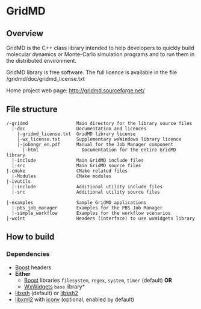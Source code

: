 # GridMD
## Overview


GridMD is the C++ class library intended to help developers to quickly
build  molecular dynamics or Monte-Carlo simulation programs and to run them
in the distributed environment.

GridMD library is free software. The full licence is available in the file
/gridmd/doc/gridmd_license.txt

Home project web page: http://gridmd.sourceforge.net/

## File structure
```
/-gridmd                  Main directory for the library source files
  |-doc                   Documentation and licences
    |-gridmd_license.txt  GridMD library license
    |-wx_license.txt      Supplementary wxWindows library licence
    |-jobmngr_en.pdf      Manual for the Job Manager component
	  |-html                Documentation for the entire GridMD library
  |-include               Main GridMD include files
  |-src                   Main GridMD source files
|-cmake                   CMake related files
  |-Modules               CMake modules
|-ivutils
  |-include               Additional utility include files
  |-src                   Additional utility source files

|-examples                Sample GridMD applications
  |-pbs_job_manager       Examples for the PBS Job Manager
  |-simple_workflow       Examples for the workflow scenarios
|-wxint                   Headers (interface) to use wxWidgets library
```

## How to build
### Dependencies
* [Boost](http://www.boost.org/) headers
* **Either**
   * [Boost](http://www.boost.org/) libraries ```filesystem```, ```regex```, ```system```, ```timer``` (default) **OR**
    * [WxWidgets](https://www.wxwidgets.org/) ```base``` library*
* [libssh](https://www.libssh.org/) (default) or [libssh2](http://www.libssh2.org/)
* [libxml2](http://www.xmlsoft.org) with [iconv](https://www.gnu.org/software/libiconv/) (optional, enabled by default)
